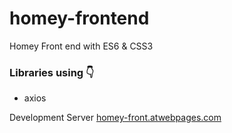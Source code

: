 # homey-frontend
Homey Front end with ES6 &amp; CSS3

### Libraries using 👇
- axios

Development Server [homey-front.atwebpages.com](http://homey-front.atwebpages.com/)
